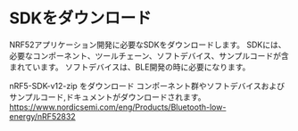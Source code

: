 
# SDKをダウンロード

NRF52アプリケーション開発に必要なSDKをダウンロードします。
SDKには、必要なコンポーネント、ツールチェーン、ソフトデバイス、サンプルコードが含まれています。
ソフトデバイスは、BLE開発の時に必要になります。

nRF5-SDK-v12-zip をダウンロード
コンポーネント群やソフトデバイスおよびサンプルコード,ドキュメントがダウンロードされます。
https://www.nordicsemi.com/eng/Products/Bluetooth-low-energy/nRF52832
